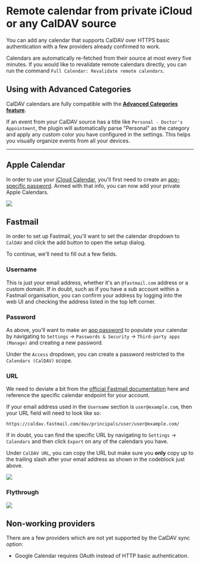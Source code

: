 # Remote calendar from private iCloud or any CalDAV source

You can add any calendar that supports CalDAV over HTTPS basic authentication with a few providers already confirmed to work.

Calendars are automatically re-fetched from their source at most every five minutes. If you would like to revalidate remote calendars directly, you can run the command `Full Calendar: Revalidate remote calendars`.

## Using with Advanced Categories

CalDAV calendars are fully compatible with the **[Advanced Categories feature](../events/categories.md)**.

If an event from your CalDAV source has a title like `Personal - Doctor's Appointment`, the plugin will automatically parse "Personal" as the category and apply any custom color you have configured in the settings. This helps you visually organize events from all your devices.

---

## Apple Calendar

In order to use your [iCloud Calendar](https://www.icloud.com/calendar), you'll first need to create an [app-specific password](https://support.apple.com/en-us/HT204397). Armed with that info, you can now add your private Apple Calendars.

![](../assets/sync-setup-caldav.gif)

## Fastmail

In order to set up Fastmail, you'll want to set the calendar dropdown to `CalDAV` and click the add button to open the setup dialog.

To continue, we'll need to fill out a few fields.

### Username

This is just your email address, whether it's an `@fastmail.com` address or a custom domain. If in doubt, such as if you have a sub account within a Fastmail organisation, you can confirm your address by logging into the web UI and checking the address listed in the top left corner.

### Password

As above, you'll want to make an [app password](https://www.fastmail.help/hc/en-us/articles/360058752854-App-passwords) to populate your calendar by navigating to `Settings` -> `Passwords & Security` -> `Third-party apps (Manage)` and creating a new password.

Under the `Access` dropdown, you can create a password restricted to the `Calendars (CalDAV)` scope.

### URL

We need to deviate a bit from the [official Fastmail documentation](https://www.fastmail.help/hc/en-us/articles/1500000278342-Server-names-and-ports) here and reference the specific calendar endpoint for your account.

If your email address used in the `Username` section is `user@example.com`, then your URL field will need to look like so:

```
https://caldav.fastmail.com/dav/principals/user/user@example.com/
```


If in doubt, you can find the specific URL by navigating to `Settings` -> `Calendars` and then click `Export` on any of the calendars you have.

Under `CalDAV URL`, you can copy the URL but make sure you **only** copy up to the trailing slash after your email address as shown in the codeblock just above.

![](../assets/fastmail-url.png)

### Flythrough

![](../assets/sync-setup-fastmail.gif)

## Non-working providers

There are a few providers which are not yet supported by the CalDAV sync option:

-   Google Calendar requires OAuth instead of HTTP basic authentication.